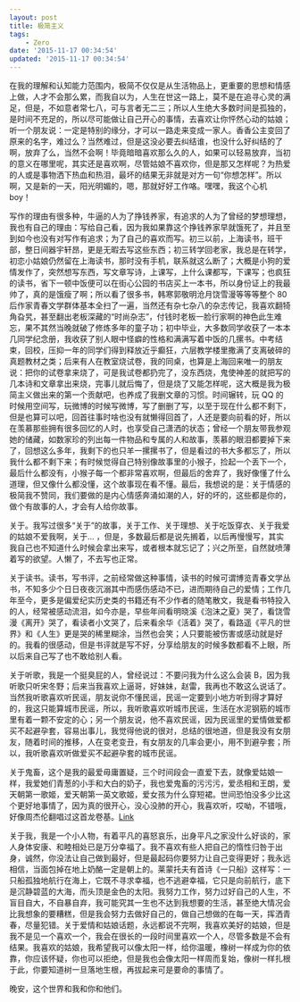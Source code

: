 ```yaml
---
layout: post
title: 极简主义
tags: 
    - Zero
date: '2015-11-17 00:34:54'
updated: '2015-11-17 00:34:54'
---
```



在我的理解和认知能力范围内，极简不仅仅是从生活物品上，更重要的思想和情感上做，人才不会那么累，而我自以为，人生在世这一路上，莫不是在追寻心灵的满足，但是，不如意者常七八，可与言者无二三；所以人生绝大多数时间是孤独的，是时间不充足的，所以尽可能做让自己开心的事情，去喜欢让你怦然心动的姑娘；听一个朋友说：一定是特别的缘分，才可以一路走来变成一家人。香香公主变回了原来的名字，难过么？当然难过，但是这没必要去纠结谁，也没什么好纠结的了啊，放弃了么，当然不会啊！毕竟暗暗喜欢那么久的人，如果可以轻易放弃，当初的意义在哪里呢，其实还是喜欢啊，尽管姑娘不喜欢你，但是那又怎样呢？为热爱的人或是事物洒下热血和热泪，最坏的结果无非就是对方一句“你想怎样”。所以啊，又是新的一天，阳光明媚的，嗯，那就好好工作咯。嘿嘿，我这个心机 boy！

写作的理由有很多种，牛逼的人为了挣钱养家，有追求的人为了曾经的梦想理想，我也有自己的理由：写给自己看，因为我如果靠这个挣钱养家早就饿死了，并且至到如今也没有对写作有追求；为了自己的喜欢而写。初三以前，上海读书，班干部，整日间器宇轩昂，更是无暇去写这些东西；初三转学回老家，我总是在转学，初恋小姑娘仍然留在上海读书，那时没有手机，联系就这么断了；大概是小狗的爱情发作了，突然想写东西，写文章写诗，上课写，上什么课都写，下课写；也疯狂的读书，省下一顿中饭便可以在街心公园的书店买上一本书，所以身份证上的我最帅了，真的是饿瘦了啊；所以看了很多书，韩寒郭敬明沧月饶雪漫等等等整个 80 后作家青春文学群体基本全扫了一遍，当然还有杂七杂八的杂志传记，我喜欢翻犄角旮旯，甚至翻出老板深藏的“时尚杂志”，付钱时老板一脸行家啊的神色此生难忘，果不其然当晚就破了修炼多年的童子功；初中毕业，大多数同学收获了一本本几同学纪念册，我收获了别人眼中怪癖的性格和满满写着中饭的几摞书。中考结束，回校，压抑一年的同学们得到释放近乎癫狂，六层教学楼里撒满了支离破碎的真题教材之类；后来有人在教室烧试卷，我的同桌，也算是上海回来唯一的朋友说：把你的试卷拿来烧了，可是我试卷都扔完了，没东西烧，鬼使神差的就把写的几本诗和文章拿出来烧，完事儿就后悔了，但是烧了又能怎样呢，这大概是我为极简主义做出来的第一个贡献吧，也养成了我删文章的习惯。时间辗转，玩 QQ 的时候用空间写，玩微博的时候写微博，写了删删了写，以至于现在什么都不剩下，但是也算可以吧，回首往事时啥也没有就懒得回首了，人还是要向前看的好，所以在羡慕那些拥有很多回忆的人时，也享受自己潇洒的状态；曾经一个朋友带我参观她的储藏，如数家珍的列出每一件物品和专属的人和故事，羡慕的眼泪都要掉下来了，回想这么多年，我剩下的也只羊一摞摞书了，但是看过的书大多都忘了，所以我什么都不剩下来；有时候觉得自己特别像故事里的小猴子，捡起一个丢下一个，最后什么都没有，小猴子每一个都非常喜欢啊，但最后的舍弃了，我好像懂了什么道理，但又像什么都没懂，这个故事现在看不懂。最后，我想说的是：关于情感的极简我不赞同，我们要做的是内心情感奔涌如潮的人，好的坏的，这些都是你的，做个有故事的人，才会有人给你故事。

关于。我写过很多“关于”的故事，关于工作、关于理想、关于吃饭穿衣、关于我爱的姑娘不爱我啊，关于... ，但是，多数最后都是说先搁着，以后再慢慢写，其实我自己也不知道什么时候会拿出来写，或者根本就忘记了；兴之所至，自然就喷薄着写的欲望。人懒了，不去写也正常。

关于读书。读书，写书评，之前经常做这种事情，读书的时候可谓博览青春文学丛书，不知多少个日日夜夜沉溺其中而感伤感动不已，进而期待自己的爱情；工作几年至今，更多是偏爱纪实历史类的书籍还有不少作者的随笔散文，我是看书特投入的人，经常被感动流泪，如今亦是，早些年间看明晓溪《泡沫之夏》哭了，看饶雪漫《离开》哭了，看读者小文哭了，后来看余华《活着》哭了，看路遥《平凡的世界》和《人生》更是哭的稀里糊涂，当然也会笑；人只要能被伤害或感动就是好的。我看的很感动，但是书评就是写不好，分享给朋友的时候多数都看不上眼，所以后来自己写了也不敢给别人看。

关于听歌，我是一个挺臭屁的人，曾经说过：不要问我为什么这么会装 B，因为我听歌只听宋冬野；后来当我喜欢上逼哥，好妹妹，赵雷，我再也不敢这么说话了。当然我听歌喜欢听民谣，朋友说你不懂民谣，民谣一定要到小地方听到得才算好的，我这只能算城市民谣，所以，我听歌喜欢听城市民谣，生活在水泥钢筋的城市里有着一颗不安定的心；另一个朋友说，他不喜欢民谣，因为民谣里的爱情做爱都买不起避孕套，容易出事儿，我觉得他说的很对，总结的很地道，但是我没有女朋友，随着时间的推移，人在变老变丑，有女朋友的几率会更小，用不到避孕套；所以，我听歌喜欢听做爱买不起避孕套的城市民谣。

关于鬼畜，这个是我的最爱毋庸置疑，三个时间段会一直爱下去，就像爱姑娘一样，我爱她们青葱的小手和大白的奶子，我也爱鬼畜的污污污，爱丞相和王朗，爱天朝第一歌姬，爱天朝第一英文歌姬，爱女孩为什么穿短裙。世间恐怕没多少比这个更好地事情了，因为真的很开心，没心没肺的开心，我喜欢听，哎呦，不错哦，好像周杰伦翻唱过这首龙卷基。[Link](http://www.bilibili.com/video/av4172954/)

关于我，我是一个小人物，有着平凡的喜怒哀乐，出身平凡之家没什么好谈的，家人身体安康、和睦相处已是万分幸福了。我不喜欢有些人把自己的惰性归咎于出身，诚然，你没法让自己做到最好，但是最起码你要努力让自己变得更好；我永远相信，当面包掉在地上奶酪一定是朝上的。莱蒙托夫有首诗《一只船》这样写：一只船孤独地航行在海上，它既不寻求幸福，也不逃避幸福，它只是向前航行，底下是沉静碧蓝的大海，而头顶是金色的太阳。我努力工作，努力过好自己的人生，不盲目自大，不自暴自弃，我可能究其一生也不达到我想要的生活，甚至绝大情况会比我想象的要糟糕，但是我会努力去做好自己的，做自己想做的在每一天，挥洒青春，尽量犯错。关于爱情和姑娘话题，永远都说不完啊，我喜欢美好的姑娘，但是我不是见一个喜欢一个，我会在很长的一段时间里喜欢一个人，尽管多数是不会有结果。我喜欢的姑娘，我希望我可以像太阳一样，给你温暖，橡树一样成为你的依靠，你应该怀疑，你也可以拒绝，但是我也会像太阳一样周而复始，像树一样扎根于此，你要知道树一旦落地生根，再拔起来可是要命的事情了。

晚安，这个世界和我和你和他们。
